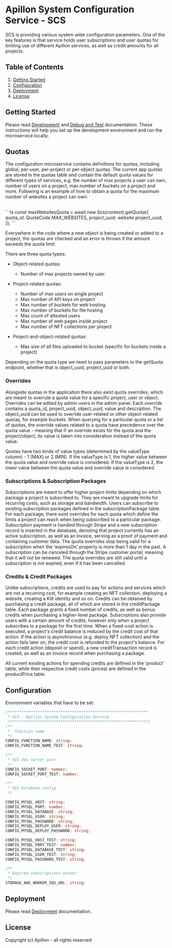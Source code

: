 # Apillon System Configuration Service - SCS

SCS is providing various system wide configuration parameters. One of the key features is that service holds user subscriptions and user quotas for limiting use of different Apillon services, as well as credit amounts for all projects.

## Table of Contents

1. [Getting Started](#getting-started)
2. [Configuration](#configuration)
3. [Deployment](#deployment)
4. [License](#license)

## Getting Started

Please read [Development](../../docs/development.md) and [Debug and Test](../../docs/debug-and-test.md) documentation. These instructions will help you set up the development environment and run the microservice locally.

## Quotas

The configuration microservice contains definitions for quotas, including global, per-user, per-project or per-object quotas. The current app quotas are stored in the quotas table and contain the default quota values for different types of services, e.g. the number of max projects a user can own, number of users on a project, max number of buckets on a project and more. Following is an example of how to obtain a quota for the maximum number of websites a project can own:

<br>
```ts
const maxWebsitesQuota = await new Scs(context).getQuota({
  quota_id: QuotaCode.MAX_WEBSITES,
  project_uuid: website.project_uuid,
});
```
<br>

Everywhere in the code where a new object is being created or added to a project, the quotas are checked and an error is thrown if the amount exceeds the quota limit.

There are three quota types:

- Object-related quotas:

  - Number of max projects owned by user.

- Project-related quotas:

  - Number of max users on single project
  - Max number of API keys on project
  - Max number of buckets for web hosting
  - Max number of buckets for file hosting
  - Max count of attested users
  - Max number of web pages inside project
  - Max number of NFT collections per project

- Project-and-object-related quotas:
  - Max size of all files uploaded to bucket (specific for buckets inside a project)

Depending on the quota type we need to pass parameters to the getQuota endpoint, whether that is object_uuid, project_uuid or both.

### Overrides

Alongside quotas in the application there also exist quota overrides, which are meant to overrule a quota value for a specific project, user or object. Overrides can be edited by admin users in the admin panel.
Each override contains a quota_id, project_uuid, object_uuid, value and description. The object_uuid can be used to override user-related or other object-related quotas, for example buckets.
When querying for a particular quota or a list of quotas, the override values related to a quota have precedence over the quota value - meaning that if an override exists for the quota and the project/object, its value is taken into consideration instead of the quota value.

Quotas have two kinds of value types (determined by the valueType column) - 1 (MAX) or 2 (MIN). If the valueType is 1, the higher value between the quota value and override value is considered. If the valueType is 2, the lower value between the quota value and override value is considered.

### Subscriptions & Subscription Packages

Subscriptions are meant to offer higher project limits depending on which package a project is subscribed to. They are meant to upgrade limits for recurring costs, such as storage and bandwidth.
Users can subscribe to existing subscription packages defined in the subscriptionPackage table. For each package, there exist overrides for each quota which define the limits a project can reach when being subscribed
to a particular package. Subscription payment is handled through Stripe and a new subscription record is inserted in the database, denoting that project currently has an active subscription,
as well as an invoice, serving as a proof of payment and containing customer data. The quota overrides stop being valid for a subscription when the 'expiresOn' property is more than 1 day in the past.
A subscription can be canceled through the Stripe customer portal, meaning that it will not be renewed. The quota overrides are still valid until a subscription is not expired, even if it has been cancelled.

### Credits & Credit Packages

Unlike subscriptions, credits are used to pay for actions and services which are not a recurring cost, for example creating an NFT collection, deploying a website, creating a Kilt identity and so on.
Credits can be obtained by purchasing a credit package, all of which are stored in the creditPackage table. Each package grants a fixed number of credits,
as well as bonus credits when purchasing a higher-level package. Subscriptions also provide users with a certain amount of credits, however only when a project subscribes to a package for the first time.
When a fixed-cost action is executed, a project's credit balance is reduced by the credit cost of that action. If the action is asynchronous (e.g. deploy NFT collection) and the action fails later on,
the credit cost is refunded to the project's balance. For each credit action (deposit or spend), a new creditTransaction record is created, as well as an invoice record when purchasing a package.

All current existing actions for spending credits are defined in the 'product' table, while their respective credit costs (prices) are defined in the productPrice table.

## Configuration

Environment variables that have to be set:

```ts
/*************************************************************
 * SCS - Apillon System Configuration Service
 *************************************************************/
/**
 *  function name
 */
CONFIG_FUNCTION_NAME: string;
CONFIG_FUNCTION_NAME_TEST: string;

/**
 * SCS dev server port
 */
CONFIG_SOCKET_PORT: number;
CONFIG_SOCKET_PORT_TEST: number;

/**
 * SCS Database config
 */

CONFIG_MYSQL_HOST: string;
CONFIG_MYSQL_PORT: number;
CONFIG_MYSQL_DATABASE: string;
CONFIG_MYSQL_USER: string;
CONFIG_MYSQL_PASSWORD: string;
CONFIG_MYSQL_DEPLOY_USER: string;
CONFIG_MYSQL_DEPLOY_PASSWORD: string;

CONFIG_MYSQL_HOST_TEST: string;
CONFIG_MYSQL_PORT_TEST: number;
CONFIG_MYSQL_DATABASE_TEST: string;
CONFIG_MYSQL_USER_TEST: string;
CONFIG_MYSQL_PASSWORD_TEST: string;

/**
 * Expired subscriptions worker
 */
STORAGE_AWS_WORKER_SQS_URL: string;
```

## Deployment

Please read [Deployment](../../docs/deployment.md) documentation.

## License

Copyright (c) Apillon - all rights reserved
